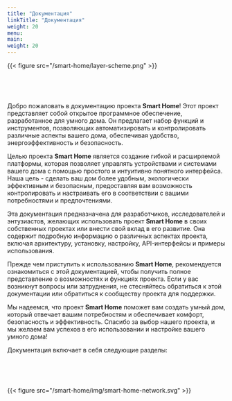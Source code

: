 ```yaml
---
title: "Документация"
linkTitle: "Документация"
weight: 20
menu:
main:
weight: 20
---
```


{{< figure src="/smart-home/layer-scheme.png" >}}

&nbsp;

&nbsp;

Добро пожаловать в документацию проекта **Smart Home**! Этот проект представляет собой открытое программное обеспечение,
разработанное для умного дома. Он предлагает набор функций и инструментов, позволяющих автоматизировать и контролировать
различные аспекты вашего дома, обеспечивая удобство, энергоэффективность и безопасность.

Целью проекта **Smart Home** является создание гибкой и расширяемой платформы, которая позволяет управлять устройствами
и системами вашего дома с помощью простого и интуитивно понятного интерфейса. Наша цель - сделать ваш дом более удобным,
экологически эффективным и безопасным, предоставляя вам возможность контролировать и настраивать его в соответствии с
вашими потребностями и предпочтениями.

Эта документация предназначена для разработчиков, исследователей и энтузиастов, желающих использовать проект **Smart
Home** в своих собственных проектах или внести свой вклад в его развитие. Она содержит подробную информацию о различных
аспектах проекта, включая архитектуру, установку, настройку, API-интерфейсы и примеры использования.

Прежде чем приступить к использованию **Smart Home**, рекомендуется ознакомиться с этой документацией, чтобы получить
полное представление о возможностях и функциях проекта. Если у вас возникнут вопросы или затруднения, не стесняйтесь
обратиться к этой документации или обратиться к сообществу проекта для поддержки.

Мы надеемся, что проект **Smart Home** поможет вам создать умный дом, который отвечает вашим потребностям и обеспечивает
комфорт, безопасность и эффективность. Спасибо за выбор нашего проекта, и мы желаем вам успехов в его использовании и
настройке вашего умного дома!

Документация включает в себя следующие разделы:

&nbsp;

&nbsp;

{{< figure src="/smart-home/img/smart-home-network.svg" >}}

&nbsp;

&nbsp;
